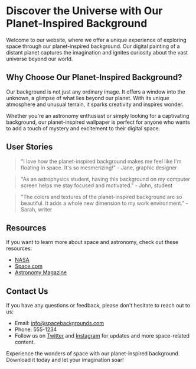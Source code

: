 <!--font:Montserrat-->

# Discover the Universe with Our Planet-Inspired Background

Welcome to our website, where we offer a unique experience of exploring space through our planet-inspired background. Our digital painting of a distant planet captures the imagination and ignites curiosity about the vast universe beyond our world.

## Why Choose Our Planet-Inspired Background?

Our background is not just any ordinary image. It offers a window into the unknown, a glimpse of what lies beyond our planet. With its unique atmosphere and unusual terrain, it sparks creativity and inspires wonder.

Whether you're an astronomy enthusiast or simply looking for a captivating background, our planet-inspired wallpaper is perfect for anyone who wants to add a touch of mystery and excitement to their digital space.

## User Stories

> "I love how the planet-inspired background makes me feel like I'm floating in space. It's so mesmerizing!" - Jane, graphic designer

> "As an astrophysics student, having this background on my computer screen helps me stay focused and motivated." - John, student

> "The colors and textures of the planet-inspired background are so beautiful. It adds a whole new dimension to my work environment." - Sarah, writer

## Resources

If you want to learn more about space and astronomy, check out these resources:

- [NASA](#)
- [Space.com](#)
- [Astronomy Magazine](#)

## Contact Us

If you have any questions or feedback, please don't hesitate to reach out to us:

- Email: info@spacebackgrounds.com
- Phone: 555-1234
- Follow us on [Twitter](#) and [Instagram](#) for updates and more space-related content.

Experience the wonders of space with our planet-inspired background. Download it today and let your imagination soar!

<!--

Write me content for website with wallpaper which alt text is:

"A digital painting of a distant planet, with a unique atmosphere and unusual terrain."

The name/title of the page should not be 1:1 copy of the alt text but rather a real content of the website which is using this wallpaper.

- Use markdown format 
- Start with heading
- Heading should be short and concise
- The content should look like a real website 
- The website should not be about the wallpaper, wallpaper is just a related background
- Heading should be contain work "wallpaper" or "background"
- Include real sections like references, contact, user stories, etc. use things relevant to the page purpose.
- Feel free to use structure like headings, bullets, numbering, blockquotes, paragraphs, horizontal lines, etc.
- You can use formatting like bold or _italic_
- You can include UTF-8 emojis
- Links should be only #hash anchors (and you can refer to the document itself)
- Do not include images


---


# Discover the Wonders of Space with Our Planet-Themed Background

Welcome to our website, where we bring you a unique experience of exploring space through our planet-themed background. Our digital painting of a distant planet captures the imagination and ignites curiosity about the vast universe beyond our world.

## Why Choose Our Planet-Themed Wallpaper?

Our planet-themed wallpaper is not just any ordinary background. It offers a window into the unknown, a glimpse of what lies beyond our planet. With its unique atmosphere and unusual terrain, it sparks creativity and inspires wonder.

Whether you're an astronomy enthusiast or simply looking for a captivating background, our planet-themed wallpaper is perfect for anyone who wants to add a touch of mystery and excitement to their digital space.

## User Stories

Here are some stories from our satisfied users:

> "I love how the planet-themed wallpaper makes me feel like I'm floating in space. It's so mesmerizing!" - Jane, graphic designer

> "As an astrophysics student, having this wallpaper on my computer screen helps me stay focused and motivated." - John, student

> "The colors and textures of the planet-themed wallpaper are so beautiful. It adds a whole new dimension to my work environment." - Sarah, writer

## References

If you want to learn more about space and astronomy, check out these resources:

- [NASA](#)
- [Space.com](#)
- [Astronomy Magazine](#)

## Contact Us

If you have any questions or feedback, please don't hesitate to reach out to us:

- Email: info@spacebackgrounds.com
- Phone: 555-1234
- Follow us on [Twitter](#) and [Instagram](#) for updates and more space-related content.

Experience the wonders of space with our planet-themed background. Download it today and let your imagination soar!


---


Heading is too long, rewrite whole content.


---


# Explore the Universe with Our Planet-Themed Background

Welcome to our website, where we offer a unique experience of exploring space through our planet-themed background. Our digital painting of a distant planet captures the imagination and ignites curiosity about the vast universe beyond our world.

## Why Choose Our Planet-Themed Wallpaper?

Our wallpaper is not just any ordinary background. It offers a window into the unknown, a glimpse of what lies beyond our planet. With its unique atmosphere and unusual terrain, it sparks creativity and inspires wonder.

Whether you're an astronomy enthusiast or simply looking for a captivating background, our planet-themed wallpaper is perfect for anyone who wants to add a touch of mystery and excitement to their digital space.

## User Stories

> "I love how the planet-themed wallpaper makes me feel like I'm floating in space. It's so mesmerizing!" - Jane, graphic designer

> "As an astrophysics student, having this wallpaper on my computer screen helps me stay focused and motivated." - John, student

> "The colors and textures of the planet-themed wallpaper are so beautiful. It adds a whole new dimension to my work environment." - Sarah, writer

## Resources

If you want to learn more about space and astronomy, check out these resources:

- [NASA](#)
- [Space.com](#)
- [Astronomy Magazine](#)

## Contact Us

If you have any questions or feedback, please don't hesitate to reach out to us:

- Email: info@spacebackgrounds.com
- Phone: 555-1234
- Follow us on [Twitter](#) and [Instagram](#) for updates and more space-related content.

Experience the wonders of space with our planet-themed background. Download it today and let your imagination soar!


---


Heading is too long, rewrite whole content.


---


# Discover the Universe with Our Planet Background

Welcome to our website, where we offer a unique experience of exploring space through our planet background. Our digital painting of a distant planet captures the imagination and ignites curiosity about the vast universe beyond our world.

## Why Choose Our Planet Background?

Our background is not just any ordinary image. It offers a window into the unknown, a glimpse of what lies beyond our planet. With its unique atmosphere and unusual terrain, it sparks creativity and inspires wonder.

Whether you're an astronomy enthusiast or simply looking for a captivating background, our planet-themed wallpaper is perfect for anyone who wants to add a touch of mystery and excitement to their digital space.

## User Stories

> "I love how the planet background makes me feel like I'm floating in space. It's so mesmerizing!" - Jane, graphic designer

> "As an astrophysics student, having this background on my computer screen helps me stay focused and motivated." - John, student

> "The colors and textures of the planet background are so beautiful. It adds a whole new dimension to my work environment." - Sarah, writer

## Resources

If you want to learn more about space and astronomy, check out these resources:

- [NASA](#)
- [Space.com](#)
- [Astronomy Magazine](#)

## Contact Us

If you have any questions or feedback, please don't hesitate to reach out to us:

- Email: info@spacebackgrounds.com
- Phone: 555-1234
- Follow us on [Twitter](#) and [Instagram](#) for updates and more space-related content.

Experience the wonders of space with our planet background. Download it today and let your imagination soar!


---


Heading is too long, rewrite whole content.


---


# Discover the Universe with Our Planet-Inspired Background

Welcome to our website, where we offer a unique experience of exploring space through our planet-inspired background. Our digital painting of a distant planet captures the imagination and ignites curiosity about the vast universe beyond our world.

## Why Choose Our Planet-Inspired Background?

Our background is not just any ordinary image. It offers a window into the unknown, a glimpse of what lies beyond our planet. With its unique atmosphere and unusual terrain, it sparks creativity and inspires wonder.

Whether you're an astronomy enthusiast or simply looking for a captivating background, our planet-inspired wallpaper is perfect for anyone who wants to add a touch of mystery and excitement to their digital space.

## User Stories

> "I love how the planet-inspired background makes me feel like I'm floating in space. It's so mesmerizing!" - Jane, graphic designer

> "As an astrophysics student, having this background on my computer screen helps me stay focused and motivated." - John, student

> "The colors and textures of the planet-inspired background are so beautiful. It adds a whole new dimension to my work environment." - Sarah, writer

## Resources

If you want to learn more about space and astronomy, check out these resources:

- [NASA](#)
- [Space.com](#)
- [Astronomy Magazine](#)

## Contact Us

If you have any questions or feedback, please don't hesitate to reach out to us:

- Email: info@spacebackgrounds.com
- Phone: 555-1234
- Follow us on [Twitter](#) and [Instagram](#) for updates and more space-related content.

Experience the wonders of space with our planet-inspired background. Download it today and let your imagination soar!


---


Write me a Google font which is best fitting for the website.

Pick from the list:
- Poppins
- Futura
- Barlow Condensed
- Lato
- Exo 2
- Montserrat
- Open Sans
- Roboto
- Playfair Display
- Orbitron
- Inter
- Great Vibes
- Dancing Script
- Alegreya
- Lobster
- IBM Plex Sans
- Raleway


Write just the font name nothing else.


---


I recommend using "Montserrat" for the website.

-->
